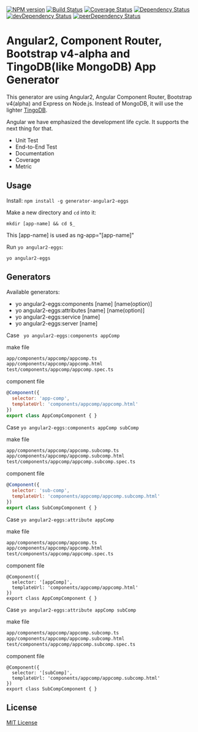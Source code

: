 [![NPM version](http://img.shields.io/npm/v/generator-angular2-eggs.svg?style=flat-square)](https://npmjs.org/package/generator-angular2-eggs) [![Build Status](https://secure.travis-ci.org/albatrosary/generator-angular2-eggs.svg?branch=master)](http://travis-ci.org/albatrosary/generator-angular2-eggs) [![Coverage Status](https://coveralls.io/repos/albatrosary/generator-angular2-eggs/badge.png?branch=master)](https://coveralls.io/r/albatrosary/generator-angular2-eggs?branch=master) [![Dependency Status](https://david-dm.org/albatrosary/generator-angular2-eggs.svg)](https://david-dm.org/albatrosary/generator-angular2-eggs) [![devDependency Status](https://david-dm.org/albatrosary/generator-angular2-eggs/dev-status.svg)](https://david-dm.org/albatrosary/generator-angular2-eggs#info=devDependencies) [![peerDependency Status](https://david-dm.org/albatrosary/generator-angular2-eggs/peer-status.svg)](https://david-dm.org/albatrosary/generator-angular2-eggs#info=peerDependencies)

# Angular2, Component Router, Bootstrap v4-alpha and TingoDB(like MongoDB) App Generator 

This generator are using Angular2, Angular Component Router, Bootstrap v4(alpha) and Express on Node.js. Instead of MongoDB, it will use the lighter [TingoDB](http://www.tingodb.com/).  

Angular we have emphasized the development life cycle. It supports the next thing for that.

* Unit Test
* End-to-End Test
* Documentation
* Coverage
* Metric

## Usage

Install: `npm install -g generator-angular2-eggs`

Make a new directory and `cd` into it:
```
mkdir [app-name] && cd $_
```
This [app-name] is used as ng-app="[app-name]"

Run `yo angular2-eggs`:
```
yo angular2-eggs
```

## Generators

Available generators:

- yo angular2-eggs:components [name] [name(option)]
- yo angular2-eggs:attributes [name] [name(option)]
- yo angular2-eggs:service [name]
- yo angular2-eggs:server [name]

Case ` yo angular2-eggs:components appComp`

make file
```bash
app/components/appcomp/appcomp.ts
app/components/appcomp/appcomp.html
test/components/appcomp/appcomp.spec.ts
```

component file
```javascript
@Component({
  selector: 'app-comp',
  templateUrl: 'components/appcomp/appcomp.html'
})
export class AppCompComponent { }
```

Case `yo angular2-eggs:components appComp subComp`

make file
```bash
app/components/appcomp/appcomp.subcomp.ts
app/components/appcomp/appcomp.subcomp.html
test/components/appcomp/appcomp.subcomp.spec.ts
```

component file
```javascript
@Component({
  selector: 'sub-comp',
  templateUrl: 'components/appcomp/appcomp.subcomp.html'
})
export class SubCompComponent { }
```

Case `yo angular2-eggs:attribute appComp `

make file
```bash
app/components/appcomp/appcomp.ts
app/components/appcomp/appcomp.html
test/components/appcomp/appcomp.spec.ts
```

component file
```javascript1
@Component({
  selector: '[appComp]',
  templateUrl: 'components/appcomp/appcomp.html'
})
export class AppCompComponent { }
```

Case ` yo angular2-eggs:attribute appComp subComp `

make file
```bash
app/components/appcomp/appcomp.subcomp.ts
app/components/appcomp/appcomp.subcomp.html
test/components/appcomp/appcomp.subcomp.spec.ts
```

component file
```javascript1
@Component({
  selector: '[subComp]',
  templateUrl: 'components/appcomp/appcomp.subcomp.html'
})
export class SubCompComponent { }
```

## License

[MIT License](http://opensource.org/licenses/MIT)

